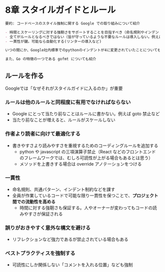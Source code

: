 # 8章 スタイルガイドとルール

```markdown
要約: コードベースのスタイル強制に関する Google での取り組みについて紹介

- 時間とスケーリングに対する強靭さをサポートすることを目指すべき（命名規則やインデントに属人性がないようにするべき。）
- 全てがルールとなるべきではない（皆が守っているような不要なルールは導入しない。例えば goto 禁止など）
- 一貫性が鍵。可能なら自動化する(リンターの導入など)

いつの間にか、Google社内標準でのpythonのインデントが4に変更されていたことについても記載。昔はc++に合わせて2だったが、python が cli 用途以外でも使われるようになったことでpythonの標準に合わせることに

また、Go の特徴の一つである gofmt についても紹介
```

## ルールを作る

Googleでは「なぜそれがスタイルガイドに入るのか」が重要

### ルールは他のルールと同程度に有用でなければならない

- Google にとって当たり前なことはルールに書かない。例えば goto 禁止など
- 当たり前なことが増えると、ルールがスケールしない

### 作者より読者に向けて最適化する

- 書きやすさより読みやすさを重視するためのコーディングルールを追加する
    - python や javascript の三項演算子禁止（React などのフロントエンドのフレームワークでは、むしろ可読性が上がる場合もあるとは思う）
    - メソッドを上書きする場合は override アノテーションをつける

### 一貫性

- 命名規則、共通パターン、インデント制約などを課す
- 全員が作業しているコードで可能な限り一貫性を保つことで、**プロジェクト間での流動性を高める**
    - 時間に対する強靭さも保証する。人やオーナーが変わってもコードの読みやすさが保証される

### 誤りがおきやすく意外な構文を避ける

- リフレクションなど強力であるが禁止されている場合もある

### ベストプラクティスを強制する

- 可読性にしか関係しない「コメントを入れる位置」なども強制
